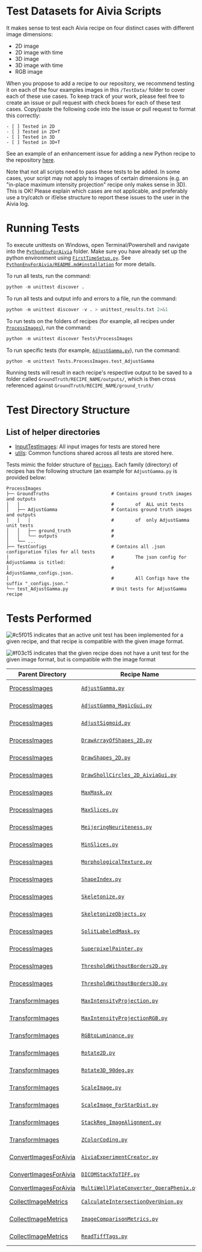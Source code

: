 # Test Datasets for Aivia Scripts

It makes sense to test each Aivia recipe on four distinct cases with different image dimensions:

* 2D image
* 2D image with time
* 3D image
* 3D image with time
* RGB image

When you propose to add a recipe to our repository, we recommend testing it on each of the four examples images in this `/TestData/` folder to cover each of these use cases. To keep track of your work, please feel free to create an issue or pull request with check boxes for each of these test cases. Copy/paste the following code into the issue or pull request to format this correctly:

```
- [ ] Tested in 2D
- [ ] Tested in 2D+T
- [ ] Tested in 3D
- [ ] Tested in 3D+T
```

See an example of an enhancement issue for adding a new Python recipe to the repository [here](https://github.com/AiviaCommunity/PythonForAivia/issues/3).

Note that not all scripts need to pass these tests to be added. In some cases, your script may not apply to images of certain dimensions (e.g. an "in-place maximum intensity projection" recipe only makes sense in 3D). This is OK! Please explain which cases are not applicable, and preferably use a try/catch or if/else structure to report these issues to the user in the Aivia log.

# Running Tests

To execute unittests on Windows, open Terminal/Powershell and navigate into the [`PythonEnvForAivia`](./) folder. Make sure you have already set up the python environment using [`FirstTimeSetup.py`](../FirstTimeSetup.py). See [`PythonEnvForAivia/README.md#installation`](../README.md#installation) for more details.


To run all tests, run the command:
```python
python -m unittest discover .
```

To run all tests and output info and errors to a file, run the command:
```python
python -m unittest discover -v . > unittest_results.txt 2>&1
```

To run tests on the folders of recipes (for example, all recipes under [`ProcessImages`](../Recipes/ProcessImages/)), run the command:
```python
python -m unittest discover Tests\ProcessImages
```

To run specific tests (for example, [`AdjustGamma.py`](../Recipes/ProcessImages/AdjustGamma.py)), run the command:
```python
python -m unittest Tests.ProcessImages.test_AdjustGamma
```

Running tests will result in each recipe's respective output to be saved to a folder called `GroundTruth/RECIPE_NAME/outputs/`, which is then cross referenced against `GroundTruth/RECIPE_NAME/ground_truth/`

# Test Directory Structure

## List of helper directories
- [InputTestImages](../Tests/InputTestImages/): All input images for tests are stored here
- [utils](../Tests/utils/): Common functions shared across all tests are stored here.


Tests mimic the folder structure of [`Recipes`](../Recipes/). Each family (directory) of recipes has the following structure (an example for `AdjustGamma.py` is provided below:
```
ProcessImages
├── GroundTruths                       # Contains ground truth images and outputs
│   │                                  #        of  ALL unit tests
│   ├── AdjustGamma                    # Contains ground truth images and outputs
│   │   │                              #        of  only AdjustGamma unit tests
│   │   ├── ground_truth               #
│   │   └── outputs                    #
│   └── ...
├── TestConfigs                        # Contains all .json configuration files for all tests
│                                      #        The json config for AdjustGamma is titled:
│                                      #        AdjustGamma_configs.json.
│                                      #        All Configs have the suffix "_configs.json."
└── test_AdjustGamma.py                # Unit tests for AdjustGamma recipe
```

# Tests Performed

![#c5f015](https://placehold.co/15x15/c5f015/c5f015.png) indicates that an active unit test has been implemented for a given recipe, and that recipe is compatible with the given image format.

![#f03c15](https://placehold.co/15x15/f03c15/f03c15.png) indicates that the given recipe does not have a unit test for the given image format, but is compatible with the image format

Parent Directory | Recipe Name | 2D | 2D +T | 3D | 3D+T | RGB
-|-|-|-|-|-|-
[ProcessImages](../Recipes/ProcessImages)| [`AdjustGamma.py`](../Recipes/ProcessImages/AdjustGamma.py)|	![#c5f015](https://placehold.co/15x15/c5f015/c5f015.png)	|	![#c5f015](https://placehold.co/15x15/c5f015/c5f015.png)	|	![#c5f015](https://placehold.co/15x15/c5f015/c5f015.png)	|	![#c5f015](https://placehold.co/15x15/c5f015/c5f015.png)	|	![#c5f015](https://placehold.co/15x15/c5f015/c5f015.png)	
[ProcessImages](../Recipes/ProcessImages)| [`AdjustGamma_MagicGui.py`](../Recipes/ProcessImages/AdjustGamma_MagicGui.py)|	![#c5f015](https://placehold.co/15x15/c5f015/c5f015.png)	|	![#c5f015](https://placehold.co/15x15/c5f015/c5f015.png)	|	![#c5f015](https://placehold.co/15x15/c5f015/c5f015.png)	|	![#c5f015](https://placehold.co/15x15/c5f015/c5f015.png)	|	![#c5f015](https://placehold.co/15x15/c5f015/c5f015.png)	
[ProcessImages](../Recipes/ProcessImages)| [`AdjustSigmoid.py`](../Recipes/ProcessImages/AdjustSigmoid.py)|	![#c5f015](https://placehold.co/15x15/c5f015/c5f015.png)	|	![#c5f015](https://placehold.co/15x15/c5f015/c5f015.png)	|	![#c5f015](https://placehold.co/15x15/c5f015/c5f015.png)	|	![#c5f015](https://placehold.co/15x15/c5f015/c5f015.png)	|	![#c5f015](https://placehold.co/15x15/c5f015/c5f015.png)	
[ProcessImages](../Recipes/ProcessImages)| [`DrawArrayOfShapes_2D.py`](../Recipes/ProcessImages/DrawArrayOfShapes_2D.py)|	![#c5f015](https://placehold.co/15x15/c5f015/c5f015.png)	|	![#c5f015](https://placehold.co/15x15/c5f015/c5f015.png)	|		|		|		
[ProcessImages](../Recipes/ProcessImages)| [`DrawShapes_2D.py`](../Recipes/ProcessImages/DrawShapes_2D.py)|	![#c5f015](https://placehold.co/15x15/c5f015/c5f015.png)	|	![#c5f015](https://placehold.co/15x15/c5f015/c5f015.png)	|		|		|		
[ProcessImages](../Recipes/ProcessImages)| [`DrawShollCircles_2D_AiviaGui.py`](../Recipes/ProcessImages/DrawShollCircles_2D_AiviaGui.py)|	![#c5f015](https://placehold.co/15x15/c5f015/c5f015.png)	|	![#c5f015](https://placehold.co/15x15/c5f015/c5f015.png)	|		|		|		
[ProcessImages](../Recipes/ProcessImages)| [`MaxMask.py`](../Recipes/ProcessImages/MaxMask.py)|	![#c5f015](https://placehold.co/15x15/c5f015/c5f015.png)	|	![#c5f015](https://placehold.co/15x15/c5f015/c5f015.png)	|	![#c5f015](https://placehold.co/15x15/c5f015/c5f015.png)	|	![#c5f015](https://placehold.co/15x15/c5f015/c5f015.png)	|	
[ProcessImages](../Recipes/ProcessImages)| [`MaxSlices.py`](../Recipes/ProcessImages/MaxSlices.py)|		|		|	![#c5f015](https://placehold.co/15x15/c5f015/c5f015.png)	|	![#c5f015](https://placehold.co/15x15/c5f015/c5f015.png)	|	
[ProcessImages](../Recipes/ProcessImages)| [`MeijeringNeuriteness.py`](../Recipes/ProcessImages/MeijeringNeuriteness.py)|	![#c5f015](https://placehold.co/15x15/c5f015/c5f015.png)	|		|	![#c5f015](https://placehold.co/15x15/c5f015/c5f015.png)	|		|		![#c5f015](https://placehold.co/15x15/c5f015/c5f015.png)
[ProcessImages](../Recipes/ProcessImages)| [`MinSlices.py`](../Recipes/ProcessImages/MinSlices.py)|		|		|	![#c5f015](https://placehold.co/15x15/c5f015/c5f015.png)	|	![#c5f015](https://placehold.co/15x15/c5f015/c5f015.png)	|	
[ProcessImages](../Recipes/ProcessImages)| [`MorphologicalTexture.py`](../Recipes/ProcessImages/MorphologicalTexture.py)|	![#c5f015](https://placehold.co/15x15/c5f015/c5f015.png)	|	![#c5f015](https://placehold.co/15x15/c5f015/c5f015.png)	|	![#c5f015](https://placehold.co/15x15/c5f015/c5f015.png)	|	![#c5f015](https://placehold.co/15x15/c5f015/c5f015.png)	|		
[ProcessImages](../Recipes/ProcessImages)| [`ShapeIndex.py`](../Recipes/ProcessImages/ShapeIndex.py)|	![#c5f015](https://placehold.co/15x15/c5f015/c5f015.png)	|	![#c5f015](https://placehold.co/15x15/c5f015/c5f015.png)	|	![#c5f015](https://placehold.co/15x15/c5f015/c5f015.png)	|	![#c5f015](https://placehold.co/15x15/c5f015/c5f015.png)	|		
[ProcessImages](../Recipes/ProcessImages)| [`Skeletonize.py`](../Recipes/ProcessImages/Skeletonize.py)|	![#c5f015](https://placehold.co/15x15/c5f015/c5f015.png)	|	![#c5f015](https://placehold.co/15x15/c5f015/c5f015.png)	|	![#c5f015](https://placehold.co/15x15/c5f015/c5f015.png)	|	![#c5f015](https://placehold.co/15x15/c5f015/c5f015.png)	|		
[ProcessImages](../Recipes/ProcessImages)| [`SkeletonizeObjects.py`](../Recipes/ProcessImages/SkeletonizeObjects.py)|		|	![#c5f015](https://placehold.co/15x15/c5f015/c5f015.png)	|		|	![#c5f015](https://placehold.co/15x15/c5f015/c5f015.png)	|		
[ProcessImages](../Recipes/ProcessImages)| [`SplitLabeledMask.py`](../Recipes/ProcessImages/SplitLabeledMask.py)|	![#c5f015](https://placehold.co/15x15/c5f015/c5f015.png)	|		|	![#c5f015](https://placehold.co/15x15/c5f015/c5f015.png)	|		|		
[ProcessImages](../Recipes/ProcessImages)| [`SuperpixelPainter.py`](../Recipes/ProcessImages/SuperpixelPainter.py)|	![#c5f015](https://placehold.co/15x15/c5f015/c5f015.png)	|		|		|		|		
[ProcessImages](../Recipes/ProcessImages)| [`ThresholdWithoutBorders2D.py`](../Recipes/ProcessImages/ThresholdWithoutBorders2D.py)|	![#c5f015](https://placehold.co/15x15/c5f015/c5f015.png)	|	![#c5f015](https://placehold.co/15x15/c5f015/c5f015.png)	|		|		|		
[ProcessImages](../Recipes/ProcessImages)| [`ThresholdWithoutBorders3D.py`](../Recipes/ProcessImages/ThresholdWithoutBorders3D.py)|		|		|	![#c5f015](https://placehold.co/15x15/c5f015/c5f015.png)	|	![#c5f015](https://placehold.co/15x15/c5f015/c5f015.png)	|		
[TransformImages](../Recipes/TransformImages)| [`MaxIntensityProjection.py`](../Recipes/TransformImages/MaxIntensityProjection.py)|		|		|	![#c5f015](https://placehold.co/15x15/c5f015/c5f015.png)	|		|	
[TransformImages](../Recipes/TransformImages)| [`MaxIntensityProjectionRGB.py`](../Recipes/TransformImages/MaxIntensityProjectionRGB.py)|		|		|	![#c5f015](https://placehold.co/15x15/c5f015/c5f015.png)	|		|	
[TransformImages](../Recipes/TransformImages)| [`RGBtoLuminance.py`](../Recipes/TransformImages/RGBtoLuminance.py)|		|		|		|		|	![#c5f015](https://placehold.co/15x15/c5f015/c5f015.png)
[TransformImages](../Recipes/TransformImages)| [`Rotate2D.py`](../Recipes/TransformImages/Rotate2D.py)|	![#c5f015](https://placehold.co/15x15/c5f015/c5f015.png)	|		|		|		|	
[TransformImages](../Recipes/TransformImages)| [`Rotate3D_90deg.py`](../Recipes/TransformImages/Rotate3D_90deg.py)|		|		|	![#c5f015](https://placehold.co/15x15/c5f015/c5f015.png)	|		|	
[TransformImages](../Recipes/TransformImages)| [`ScaleImage.py`](../Recipes/TransformImages/ScaleImage.py)|	![#c5f015](https://placehold.co/15x15/c5f015/c5f015.png)	|	![#c5f015](https://placehold.co/15x15/c5f015/c5f015.png)	|	![#c5f015](https://placehold.co/15x15/c5f015/c5f015.png)	|	![#c5f015](https://placehold.co/15x15/c5f015/c5f015.png)	|	
[TransformImages](../Recipes/TransformImages)| [`ScaleImage_ForStarDist.py`](../Recipes/TransformImages/ScaleImage_ForStarDist.py)|	![#c5f015](https://placehold.co/15x15/c5f015/c5f015.png)	|	![#c5f015](https://placehold.co/15x15/c5f015/c5f015.png)	|	![#c5f015](https://placehold.co/15x15/c5f015/c5f015.png)	|	![#c5f015](https://placehold.co/15x15/c5f015/c5f015.png)	|	
[TransformImages](../Recipes/TransformImages)| [`StackReg_ImageAlignment.py`](../Recipes/TransformImages/StackReg_ImageAlignment.py)|		|	![#c5f015](https://placehold.co/15x15/c5f015/c5f015.png)	|		|		|	
[TransformImages](../Recipes/TransformImages)| [`ZColorCoding.py`](../Recipes/TransformImages/ZColorCoding.py)|		|	![#c5f015](https://placehold.co/15x15/c5f015/c5f015.png)	|	![#c5f015](https://placehold.co/15x15/c5f015/c5f015.png)	|	![#c5f015](https://placehold.co/15x15/c5f015/c5f015.png)	|	
[ConvertImagesForAivia](../Recipes/ConvertImagesForAivia)| [`AiviaExperimentCreator.py`](../Recipes/ConvertImagesForAivia/AiviaExperimentCreator.py)|	![#c5f015](https://placehold.co/15x15/c5f015/c5f015.png)	|	![#f03c15](https://placehold.co/15x15/f03c15/f03c15.png)	|	![#f03c15](https://placehold.co/15x15/f03c15/f03c15.png)	|	![#f03c15](https://placehold.co/15x15/f03c15/f03c15.png)	|	![#f03c15](https://placehold.co/15x15/f03c15/f03c15.png)
[ConvertImagesForAivia](../Recipes/ConvertImagesForAivia)| [`DICOMStackToTIFF.py`](../Recipes/ConvertImagesForAivia/DICOMStackToTIFF.py)|		|		|	![#c5f015](https://placehold.co/15x15/c5f015/c5f015.png)	|		|	
[ConvertImagesForAivia](../Recipes/ConvertImagesForAivia)| [`MultiWellPlateConverter_OperaPhenix.py`](../Recipes/ConvertImagesForAivia/MultiWellPlateConverter_OperaPhenix.py)|		|		|		|		|	
[CollectImageMetrics](../Recipes/CollectImageMetrics)| [`CalculateIntersectionOverUnion.py`](../Recipes/CollectImageMetrics/CalculateIntersectionOverUnion.py)	|	![#c5f015](https://placehold.co/15x15/c5f015/c5f015.png)	|	![#c5f015](https://placehold.co/15x15/c5f015/c5f015.png)	|	![#c5f015](https://placehold.co/15x15/c5f015/c5f015.png)	|	![#c5f015](https://placehold.co/15x15/c5f015/c5f015.png)	|	
[CollectImageMetrics](../Recipes/CollectImageMetrics)| [`ImageComparisonMetrics.py`](../Recipes/CollectImageMetrics/ImageComparisonMetrics.py)	|	![#c5f015](https://placehold.co/15x15/c5f015/c5f015.png)	|	![#c5f015](https://placehold.co/15x15/c5f015/c5f015.png)	|	![#c5f015](https://placehold.co/15x15/c5f015/c5f015.png)	|	![#c5f015](https://placehold.co/15x15/c5f015/c5f015.png)	|	![#c5f015](https://placehold.co/15x15/c5f015/c5f015.png)
[CollectImageMetrics](../Recipes/CollectImageMetrics)| [`ReadTiffTags.py`](../Recipes/CollectImageMetrics/ReadTiffTags.py)	|	![#f03c15](https://placehold.co/15x15/f03c15/f03c15.png)	|	![#f03c15](https://placehold.co/15x15/f03c15/f03c15.png)	|	![#f03c15](https://placehold.co/15x15/f03c15/f03c15.png)	|	![#f03c15](https://placehold.co/15x15/f03c15/f03c15.png)	|	![#f03c15](https://placehold.co/15x15/f03c15/f03c15.png)

